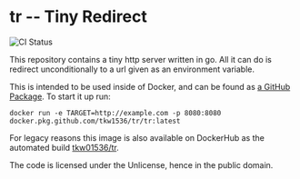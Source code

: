 # tr -- Tiny Redirect

![CI Status](https://github.com/tkw1536/tr/workflows/CI/badge.svg)

This repository contains a tiny http server written in go. 
All it can do is redirect unconditionally to a url given as an environment variable. 

This is intended to be used inside of Docker, and can be found as [a GitHub Package](https://github.com/tkw1536/tr/packages/377253). 
To start it up run:
```
docker run -e TARGET=http://example.com -p 8080:8080 docker.pkg.github.com/tkw1536/tr/tr:latest
```

For legacy reasons this image is also available on DockerHub as the automated build [tkw01536/tr](https://hub.docker.com/r/tkw01536/tr/). 

The code is licensed under the Unlicense, hence in the public domain. 

